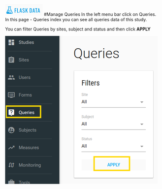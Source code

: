 <a href="https://www.flaskdata.io">![Screenshot](img/flaskdata_logo.PNG)</a>
#Manage Queries
In the left menu bar click on Queries.
In this page - Queries index you can see all queries data of this study.

You can filter Queries by sites, subject and status and then click **APPLY**

![Screenshot](img/forms/queries_index_filter.PNG)
